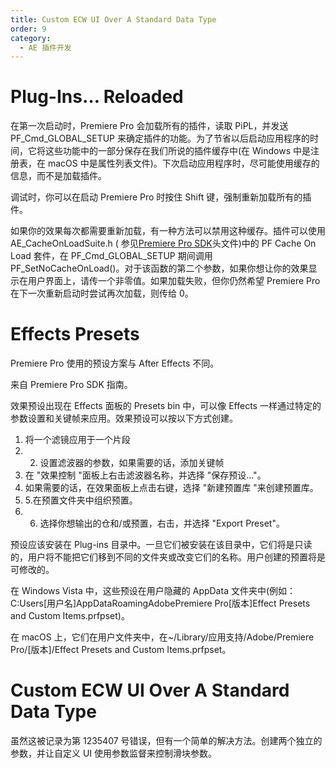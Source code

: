 ```yaml
---
title: Custom ECW UI Over A Standard Data Type
order: 9
category:
  - AE 插件开发
---
```


# Plug-Ins… Reloaded

在第一次启动时，Premiere Pro 会加载所有的插件，读取 PiPL，并发送 PF_Cmd_GLOBAL_SETUP 来确定插件的功能。为了节省以后启动应用程序的时间，它将这些功能中的一部分保存在我们所说的插件缓存中(在 Windows 中是注册表，在 macOS 中是属性列表文件)。下次启动应用程序时，尽可能使用缓存的信息，而不是加载插件。

调试时，你可以在启动 Premiere Pro 时按住 Shift 键，强制重新加载所有的插件。

如果你的效果每次都需要重新加载，有一种方法可以禁用这种缓存。插件可以使用 AE_CacheOnLoadSuite.h ( 参见[Premiere Pro SDK](http://ppro-plugin-sdk.aenhancers.com/)头文件)中的 PF Cache On Load 套件，在 PF_Cmd_GLOBAL_SETUP 期间调用 PF_SetNoCacheOnLoad()。对于该函数的第二个参数，如果你想让你的效果显示在用户界面上，请传一个非零值。如果加载失败，但你仍然希望 Premiere Pro 在下一次重新启动时尝试再次加载，则传给 0。

# Effects Presets

Premiere Pro 使用的预设方案与 After Effects 不同。

来自 Premiere Pro SDK 指南。

效果预设出现在 Effects 面板的 Presets bin 中，可以像 Effects 一样通过特定的参数设置和关键帧来应用。效果预设可以按以下方式创建。

1. 将一个滤镜应用于一个片段
2. 2. 设置滤波器的参数，如果需要的话，添加关键帧
3. 在 "效果控制 "面板上右击滤波器名称，并选择 "保存预设..."。
4. 如果需要的话，在效果面板上点击右键，选择 "新建预置库 "来创建预置库。
5. 5.在预置文件夹中组织预置。
6. 6. 选择你想输出的仓和/或预置，右击，并选择 "Export Preset"。

预设应该安装在 Plug-ins 目录中。一旦它们被安装在该目录中，它们将是只读的，用户将不能把它们移到不同的文件夹或改变它们的名称。用户创建的预置将是可修改的。

在 Windows Vista 中，这些预设在用户隐藏的 AppData 文件夹中(例如：C:Users[用户名]AppDataRoamingAdobePremiere Pro[版本]Effect Presets and Custom Items.prfpset)。

在 macOS 上，它们在用户文件夹中，在~/Library/应用支持/Adobe/Premiere Pro/[版本]/Effect Presets and Custom Items.prfpset。

# Custom ECW UI Over A Standard Data Type

虽然这被记录为第 1235407 号错误，但有一个简单的解决方法。创建两个独立的参数，并让自定义 UI 使用参数监督来控制滑块参数。
